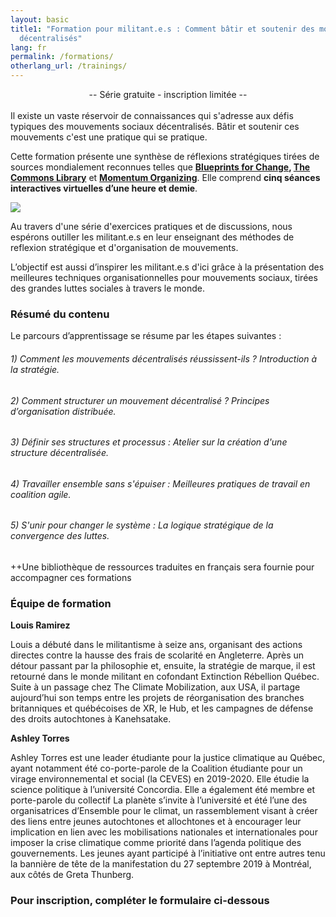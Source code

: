 ```yaml
---
layout: basic
title1: "Formation pour militant.e.s : Comment bâtir et soutenir des mouvements
  décentralisés"
lang: fr
permalink: /formations/
otherlang_url: /trainings/
---
```

<div align="center">
-- Série gratuite - inscription limitée --
</div>
<br/>
Il existe un vaste réservoir de connaissances qui s'adresse aux défis typiques des mouvements sociaux décentralisés. Bâtir et soutenir ces mouvements c'est une pratique qui se pratique.

Cette formation présente une synthèse de réflexions stratégiques tirées de sources mondialement reconnues telles que **[Blueprints for Change](http://blueprintsfc.org/), [The Commons Library](https://commonslibrary.org/)** et **[Momentum Organizing](https://www.momentumcommunity.org/)**. Elle comprend **cinq séances interactives virtuelles d’une heure et demie**.

![](/media/screen-shot-2021-02-15-at-2.42.11-pm.png)

Au travers d'une série d'exercices pratiques et de discussions, nous espérons outiller les militant.e.s en leur enseignant des méthodes de reflexion stratégique et d'organisation de mouvements.

L’objectif est aussi d’inspirer les militant.e.s d'ici grâce à la présentation des meilleures techniques organisationnelles pour mouvements sociaux, tirées des grandes luttes sociales à travers le monde.

### **Résumé du contenu**

Le parcours d’apprentissage se résume par les étapes suivantes : 

###### 1) Comment les mouvements décentralisés réussissent-ils ? Introduction à la stratégie. 

###### 2) Comment structurer un mouvement décentralisé ? Principes d’organisation distribuée. 

###### 3) Définir ses structures et processus : Atelier sur la création d'une structure décentralisée. 

###### 4) Travailler ensemble sans s'épuiser : Meilleures pratiques de travail en coalition agile.  

###### 5) S'unir pour changer le système : La logique stratégique de la convergence des luttes. 

++Une bibliothèque de ressources traduites en français sera fournie pour accompagner ces formations

### **Équipe de formation** 

**Louis Ramirez**

Louis a débuté dans le militantisme à seize ans, organisant des actions directes contre la hausse des frais de scolarité en Angleterre. Après un détour passant par la philosophie et, ensuite, la stratégie de marque, il est retourné dans le monde militant en cofondant Extinction Rébellion Québec. Suite à un passage chez The Climate Mobilization, aux USA, il partage aujourd’hui son temps entre les projets de réorganisation des branches britanniques et québécoises de XR, le Hub, et les campagnes de défense des droits autochtones à Kanehsatake.

**Ashley Torres**

Ashley Torres est une leader étudiante pour la justice climatique au Québec, ayant notamment été co-porte-parole de la Coalition étudiante pour un virage environnemental et social (la CEVES) en 2019-2020. Elle étudie la science politique à l’université Concordia. Elle a également été membre et porte-parole du collectif La planète s’invite à l’université et été l’une des organisatrices d’Ensemble pour le climat, un rassemblement visant à créer des liens entre jeunes autochtones et allochtones et à encourager leur implication en lien avec les mobilisations nationales et internationales pour imposer la crise climatique comme priorité dans l’agenda politique des gouvernements. Les jeunes ayant participé à l’initiative ont entre autres tenu la bannière de tête de la manifestation du 27 septembre 2019 à Montréal, aux côtés de Greta Thunberg.

### **Pour inscription, compléter le formulaire ci-dessous**